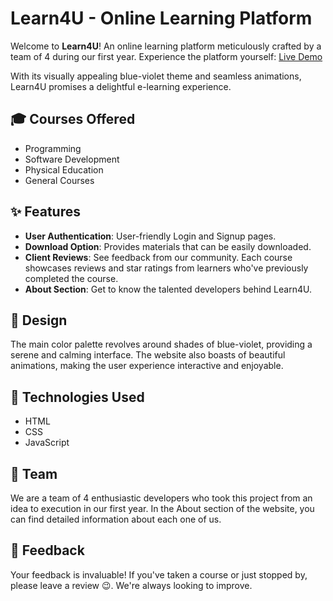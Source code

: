 # Learn4U - Online Learning Platform

Welcome to **Learn4U**! An online learning platform meticulously crafted by a team of 4 during our first year. Experience the platform yourself: [Live Demo](https://vinu-1975.github.io/Learn4U_Website_UI/index.html)

With its visually appealing blue-violet theme and seamless animations, Learn4U promises a delightful e-learning experience.


## 🎓 Courses Offered

- Programming
- Software Development
- Physical Education
- General Courses

## ✨ Features

- **User Authentication**: User-friendly Login and Signup pages.
- **Download Option**: Provides materials that can be easily downloaded.
- **Client Reviews**: See feedback from our community. Each course showcases reviews and star ratings from learners who've previously completed the course.
- **About Section**: Get to know the talented developers behind Learn4U.

## 🎨 Design 

The main color palette revolves around shades of blue-violet, providing a serene and calming interface. The website also boasts of beautiful animations, making the user experience interactive and enjoyable.

## 🔗 Technologies Used

- HTML
- CSS
- JavaScript

## 🚀 Team

We are a team of 4 enthusiastic developers who took this project from an idea to execution in our first year. In the About section of the website, you can find detailed information about each one of us.

## 📝 Feedback

Your feedback is invaluable! If you've taken a course or just stopped by, please leave a review 😉. We're always looking to improve.
